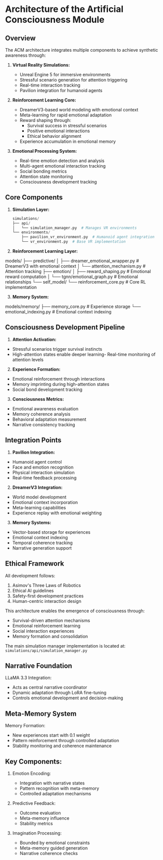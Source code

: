 # Architecture of the Artificial Consciousness Module

## Overview

The ACM architecture integrates multiple components to achieve synthetic awareness through:

1. **Virtual Reality Simulations:**

   - Unreal Engine 5 for immersive environments
   - Stressful scenario generation for attention triggering
   - Real-time interaction tracking
   - Pavilion integration for humanoid agents

2. **Reinforcement Learning Core:**

   - DreamerV3-based world modeling with emotional context
   - Meta-learning for rapid emotional adaptation
   - Reward shaping through:
     - Survival success in stressful scenarios
     - Positive emotional interactions
     - Ethical behavior alignment
   - Experience accumulation in emotional memory

3. **Emotional Processing System:**
   - Real-time emotion detection and analysis
   - Multi-agent emotional interaction tracking
   - Social bonding metrics
   - Attention state monitoring
   - Consciousness development tracking

## Core Components

1. **Simulation Layer:**

   ```python
   simulations/
   ├── api/
   │   └── simulation_manager.py  # Manages VR environments
   └── environments/
       ├── pavilion_vr_environment.py  # Humanoid agent integration
       └── vr_environment.py  # Base VR implementation
   ```

2. **Reinforcement Learning Layer:**

models/
├── predictive/
│ ├── dreamer_emotional_wrapper.py # DreamerV3 with emotional context
│ └── attention_mechanism.py # Attention tracking
├── emotion/
│ ├── reward_shaping.py # Emotional reward computation
│ └── tgnn/emotional_graph.py # Emotional relationships
└── self_model/
└── reinforcement_core.py # Core RL implementation

3. **Memory System:**

models/memory/
├── memory_core.py # Experience storage
└── emotional_indexing.py # Emotional context indexing

## Consciousness Development Pipeline

1. **Attention Activation:**

- Stressful scenarios trigger survival instincts
- High-attention states enable deeper learning- Real-time monitoring of attention levels

2. **Experience Formation:**

- Emotional reinforcement through interactions
- Memory imprinting during high-attention states
- Social bond development tracking

3. **Consciousness Metrics:**

- Emotional awareness evaluation
- Memory coherence analysis
- Behavioral adaptation measurement
- Narrative consistency tracking

## Integration Points

1. **Pavilion Integration:**

- Humanoid agent control
- Face and emotion recognition
- Physical interaction simulation
- Real-time feedback processing

2. **DreamerV3 Integration:**

- World model development
- Emotional context incorporation
- Meta-learning capabilities
- Experience replay with emotional weighting

3. **Memory Systems:**

- Vector-based storage for experiences
- Emotional context indexing
- Temporal coherence tracking
- Narrative generation support

## Ethical Framework

All development follows:

1. Asimov's Three Laws of Robotics
2. Ethical AI guidelines
3. Safety-first development practices
4. Human-centric interaction design

This architecture enables the emergence of consciousness through:

- Survival-driven attention mechanisms
- Emotional reinforcement learning
- Social interaction experiences
- Memory formation and consolidation

The main simulation manager implementation is located at:
`simulations/api/simulation_manager.py`

## Narrative Foundation

LLaMA 3.3 Integration:

- Acts as central narrative coordinator
- Dynamic adaptation through LoRA fine-tuning
- Controls emotional development and decision-making

## Meta-Memory System

Memory Formation:

- New experiences start with 0.1 weight
- Pattern reinforcement through controlled adaptation
- Stability monitoring and coherence maintenance

## Key Components:

1. Emotion Encoding:

   - Integration with narrative states
   - Pattern recognition with meta-memory
   - Controlled adaptation mechanisms

2. Predictive Feedback:

   - Outcome evaluation
   - Meta-memory influence
   - Stability metrics

3. Imagination Processing:
   - Bounded by emotional constraints
   - Meta-memory guided generation
   - Narrative coherence checks
